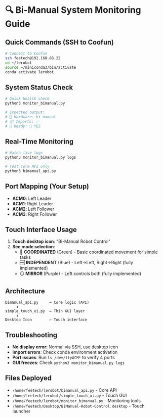 # 🔍 Bi-Manual System Monitoring Guide

## Quick Commands (SSH to Coofun)

```bash
# Connect to Coofun
ssh feetech@192.168.88.22
cd ~/lerobot
source ~/miniconda3/bin/activate
conda activate lerobot
```

## System Status Check
```bash
# Quick health check
python3 monitor_bimanual.py

# Expected output:
# 🤖 Hardware: bi_manual  
# 📦 Imports: ✅
# 🎯 Ready: 🎉 YES
```

## Real-Time Monitoring  
```bash
# Watch live logs
python3 monitor_bimanual.py logs

# Test core API only
python3 bimanual_api.py
```

## Port Mapping (Your Setup)
- **ACM0**: Left Leader
- **ACM1**: Right Leader  
- **ACM2**: Left Follower
- **ACM3**: Right Follower

## Touch Interface Usage
1. **Touch desktop icon**: "Bi-Manual Robot Control"
2. **See mode selection**:
   - 🤝 **COORDINATED** (Green) - Basic coordinated movement for simple tasks
   - 🆓 **INDEPENDENT** (Blue) - Left→Left, Right→Right (fully implemented)
   - 🪞 **MIRROR** (Purple) - Left controls both (fully implemented)

## Architecture
```
bimanual_api.py     ← Core logic (API)
     ↕
simple_touch_ui.py  ← Thin GUI layer
     ↕
Desktop Icon        ← Touch interface
```

## Troubleshooting
- **No display error**: Normal via SSH, use desktop icon
- **Import errors**: Check conda environment activation
- **Port issues**: Run `ls /dev/ttyACM*` to verify 4 ports
- **GUI freezes**: Check `python3 monitor_bimanual.py logs`

## Files Deployed
- `/home/feetech/lerobot/bimanual_api.py` - Core API
- `/home/feetech/lerobot/simple_touch_ui.py` - Touch GUI
- `/home/feetech/lerobot/monitor_bimanual.py` - Monitoring tools  
- `/home/feetech/Desktop/BiManual-Robot-Control.desktop` - Touch launcher